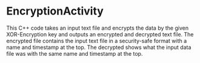 # EncryptionActivity

This C++ code takes an input text file and encrypts the data by the given XOR-Encryption key and outputs an encrypted and decrypted text file. The encrypted file contains the input text file in a security-safe format with a name and timestamp at the top. The decrypted shows what the input data file was with the same name and timestamp at the top.